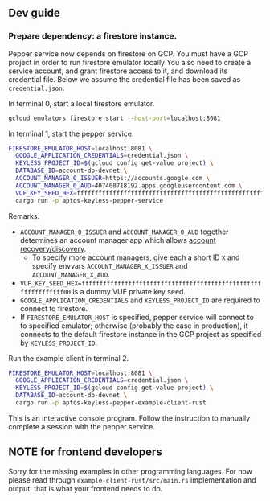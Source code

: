 ## Dev guide

### Prepare dependency: a firestore instance.

Pepper service now depends on firestore on GCP.
You must have a GCP project in order to run firestore emulator locally
You also need to create a service account, and grant firestore access to it, and download its credential file.
Below we assume the credential file has been saved as `credential.json`.

In terminal 0, start a local firestore emulator.
```bash
gcloud emulators firestore start --host-port=localhost:8081
```

In terminal 1, start the pepper service.
```bash
FIRESTORE_EMULATOR_HOST=localhost:8081 \
  GOOGLE_APPLICATION_CREDENTIALS=credential.json \
  KEYLESS_PROJECT_ID=$(gcloud config get-value project) \
  DATABASE_ID=account-db-devnet \
  ACCOUNT_MANAGER_0_ISSUER=https://accounts.google.com \
  ACCOUNT_MANAGER_0_AUD=407408718192.apps.googleusercontent.com \
  VUF_KEY_SEED_HEX=ffffffffffffffffffffffffffffffffffffffffffffffffffffffffffffffff \
  cargo run -p aptos-keyless-pepper-service
```

Remarks.
- `ACCOUNT_MANAGER_0_ISSUER` and `ACCOUNT_MANAGER_0_AUD` together determines an account manager app which allows [account recovery/discovery](https://github.com/aptos-foundation/AIPs/blob/main/aips/aip-61.md#recovery-service).
  - To specify more account managers, give each a short ID `X` and specify envvars `ACCOUNT_MANAGER_X_ISSUER` and `ACCOUNT_MANAGER_X_AUD`.
- `VUF_KEY_SEED_HEX=ffffffffffffffffffffffffffffffffffffffffffffffffffffffffffffff00` is a dummy VUF private key seed.
- `GOOGLE_APPLICATION_CREDENTIALS` and `KEYLESS_PROJECT_ID` are required to connect to firestore.
- If `FIRESTORE_EMULATOR_HOST` is specified, pepper service will connect to to specified emulator;
  otherwise (probably the case in production), it connects to the default firestore instance in the GCP project as specified by `KEYLESS_PROJECT_ID`.

Run the example client in terminal 2.
```bash
FIRESTORE_EMULATOR_HOST=localhost:8081 \
  GOOGLE_APPLICATION_CREDENTIALS=credential.json \
  KEYLESS_PROJECT_ID=$(gcloud config get-value project) \
  DATABASE_ID=account-db-devnet \
  cargo run -p aptos-keyless-pepper-example-client-rust
```
This is an interactive console program.
Follow the instruction to manually complete a session with the pepper service.

## NOTE for frontend developers
Sorry for the missing examples in other programming languages.
For now please read through `example-client-rust/src/main.rs` implementation and output:
that is what your frontend needs to do.
